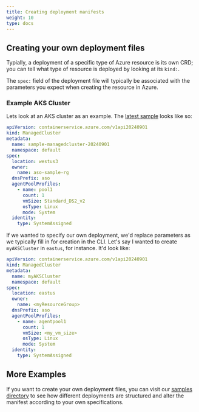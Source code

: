 ```yaml
---
title: Creating deployment manifests
weight: 10
type: docs
---
```


## Creating your own deployment files 

Typially, a deployment of a specific type of Azure resource is its own CRD; you can tell what type of resource is deployed by looking at its `kind:`.

The `spec:` field of the deployment file will typically be associated with the parameters you expect when creating the resource in Azure.

### Example AKS Cluster

Lets look at an AKS cluster as an example. The [latest sample](https://github.com/Azure/azure-service-operator/blob/main/v2/samples/containerservice/v1api20240901/v1api20240901_managedcluster.yaml) looks like so:

```yaml
apiVersion: containerservice.azure.com/v1api20240901
kind: ManagedCluster
metadata:
  name: sample-managedcluster-20240901
  namespace: default
spec:
  location: westus3
  owner:
    name: aso-sample-rg
  dnsPrefix: aso
  agentPoolProfiles:
    - name: pool1
      count: 1
      vmSize: Standard_DS2_v2
      osType: Linux
      mode: System
  identity:
    type: SystemAssigned
```

If we wanted to specify our own deployment, we'd replace parameters as we typically fill in for creation in the CLI. Let's say I wanted to create `myAKSCluster` in `eastus`, for instance. It'd look like:

```yaml
apiVersion: containerservice.azure.com/v1api20240901
kind: ManagedCluster
metadata:
  name: myAKSCluster
  namespace: default
spec:
  location: eastus
  owner:
    name: <myResourceGroup>
  dnsPrefix: aso
  agentPoolProfiles:
    - name: agentpool1
      count: 1
      vmSize: <my_vm_size>
      osType: Linux
      mode: System
  identity:
    type: SystemAssigned
```

## More Examples

If you want to create your own deployment files, you can visit our [samples directory](https://github.com/Azure/azure-service-operator/tree/main/v2/samples) to see how different deployments are structured and alter the manifest according to your own specifications.
